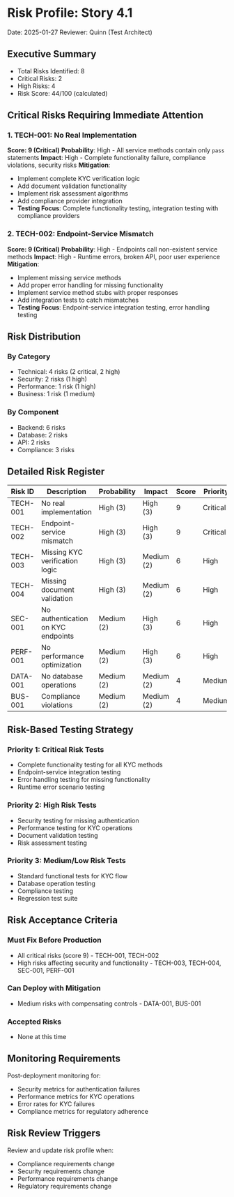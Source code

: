 # Risk Profile: Story 4.1

Date: 2025-01-27
Reviewer: Quinn (Test Architect)

## Executive Summary

- Total Risks Identified: 8
- Critical Risks: 2
- High Risks: 4
- Risk Score: 44/100 (calculated)

## Critical Risks Requiring Immediate Attention

### 1. TECH-001: No Real Implementation

**Score: 9 (Critical)**
**Probability**: High - All service methods contain only `pass` statements
**Impact**: High - Complete functionality failure, compliance violations, security risks
**Mitigation**:

- Implement complete KYC verification logic
- Add document validation functionality
- Implement risk assessment algorithms
- Add compliance provider integration
- **Testing Focus**: Complete functionality testing, integration testing with compliance providers

### 2. TECH-002: Endpoint-Service Mismatch

**Score: 9 (Critical)**
**Probability**: High - Endpoints call non-existent service methods
**Impact**: High - Runtime errors, broken API, poor user experience
**Mitigation**:

- Implement missing service methods
- Add proper error handling for missing functionality
- Implement service method stubs with proper responses
- Add integration tests to catch mismatches
- **Testing Focus**: Endpoint-service integration testing, error handling testing

## Risk Distribution

### By Category

- Technical: 4 risks (2 critical, 2 high)
- Security: 2 risks (1 high)
- Performance: 1 risk (1 high)
- Business: 1 risk (1 medium)

### By Component

- Backend: 6 risks
- Database: 2 risks
- API: 2 risks
- Compliance: 3 risks

## Detailed Risk Register

| Risk ID  | Description             | Probability | Impact     | Score | Priority |
| -------- | ----------------------- | ----------- | ---------- | ----- | -------- |
| TECH-001 | No real implementation | High (3)    | High (3)   | 9     | Critical |
| TECH-002 | Endpoint-service mismatch | High (3)    | High (3)   | 9     | Critical |
| TECH-003 | Missing KYC verification logic | High (3)    | Medium (2) | 6     | High     |
| TECH-004 | Missing document validation | High (3)    | Medium (2) | 6     | High     |
| SEC-001  | No authentication on KYC endpoints | Medium (2)  | High (3)   | 6     | High     |
| PERF-001 | No performance optimization | Medium (2)  | High (3)   | 6     | High     |
| DATA-001 | No database operations | Medium (2)  | Medium (2) | 4     | Medium   |
| BUS-001  | Compliance violations | Medium (2)  | Medium (2) | 4     | Medium   |

## Risk-Based Testing Strategy

### Priority 1: Critical Risk Tests

- Complete functionality testing for all KYC methods
- Endpoint-service integration testing
- Error handling testing for missing functionality
- Runtime error scenario testing

### Priority 2: High Risk Tests

- Security testing for missing authentication
- Performance testing for KYC operations
- Document validation testing
- Risk assessment testing

### Priority 3: Medium/Low Risk Tests

- Standard functional tests for KYC flow
- Database operation testing
- Compliance testing
- Regression test suite

## Risk Acceptance Criteria

### Must Fix Before Production

- All critical risks (score 9) - TECH-001, TECH-002
- High risks affecting security and functionality - TECH-003, TECH-004, SEC-001, PERF-001

### Can Deploy with Mitigation

- Medium risks with compensating controls - DATA-001, BUS-001

### Accepted Risks

- None at this time

## Monitoring Requirements

Post-deployment monitoring for:

- Security metrics for authentication failures
- Performance metrics for KYC operations
- Error rates for KYC failures
- Compliance metrics for regulatory adherence

## Risk Review Triggers

Review and update risk profile when:

- Compliance requirements change
- Security requirements change
- Performance requirements change
- Regulatory requirements change
